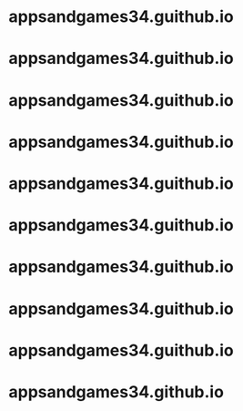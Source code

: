 # appsandgames34.guithub.io
# appsandgames34.guithub.io
# appsandgames34.guithub.io
# appsandgames34.guithub.io
# appsandgames34.guithub.io
# appsandgames34.guithub.io
# appsandgames34.guithub.io
# appsandgames34.guithub.io
# appsandgames34.guithub.io
# appsandgames34.github.io
